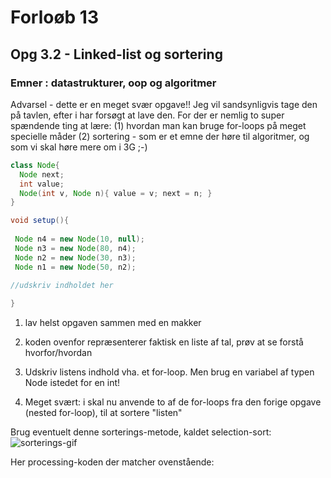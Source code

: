 # Forloøb 13
## Opg 3.2 - Linked-list og sortering

### Emner : datastrukturer, oop og algoritmer

Advarsel - dette er en meget svær opgave!! Jeg vil sandsynligvis tage den på tavlen, efter i har forsøgt at lave den. For der er nemlig to super spændende ting at lære: (1) hvordan man kan bruge for-loops på meget specielle måder (2) sortering - som er et emne der høre til algoritmer, og som vi skal høre mere om i 3G ;-)


```java
class Node{
  Node next;
  int value;
  Node(int v, Node n){ value = v; next = n; }
}

void setup(){  
  
 Node n4 = new Node(10, null);
 Node n3 = new Node(80, n4);
 Node n2 = new Node(30, n3);
 Node n1 = new Node(50, n2);
 
//udskriv indholdet her

}
```

1. lav helst opgaven sammen med en makker

2. koden ovenfor repræsenterer faktisk en liste af tal, prøv at se forstå hvorfor/hvordan

3. Udskriv listens indhold vha. et for-loop. Men brug en variabel af typen Node istedet for en int!

4. Meget svært: i skal nu anvende to af de for-loops fra den forige opgave (nested for-loop), til at sortere "listen"

Brug eventuelt denne sorterings-metode, kaldet selection-sort:
![sorterings-gif](https://miro.medium.com/v2/resize:fit:720/format:webp/1*5WXRN62ddiM_Gcf4GDdCZg.gif)

Her processing-koden der matcher ovenstående:
```java


```